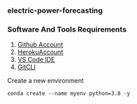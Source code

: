 ### electric-power-forecasting

### Software And Tools Requirements

1. [Github Account](https://github.com/)
2. [HerokuAccount](https://www.heroku.com/)
3. [VS Code IDE](https://code.visualstudio.com/)
4. [GitCLI](https://git-scm.com/book/en/v2/Getting-Started-The-Command-Line)

Create a new environment

```
conda create --name myenv python=3.8 -y
```
